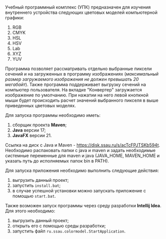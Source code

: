 Учебный программный комплекс (УПК) предназначен для изучения внутреннего устройства следующих цветовых моделей компьютерной графики:
1. RGB
2. CMYK
3. HSL
4. HSV
5. Lab
6. XYZ
7. YUV

Программа позволяет рассматривать отдельно выбранные пиксели сечений и на загруженных в программу изображениях (*максимальный размер загружаемого изображения не должен превышать 20 мегабайт*). Также программа поддерживает выгрузку сечений на компьютер пользователя. 
На вкладке "Конвертер" загружается изображение по умолчанию. При нажатии на него левой кнопкной мыши будет происходить расчет значений выбранного пикселя в выше приведенных цветовых моделях.

Для запуска программы необходимо иметь:  
1. сборщик проекта **Maven**;
2. **Java** версии 17;
3. **JavaFX** версии 21.

Ссылка на диск с Java и Maven - https://disk.ssau.ru/s/acTcFPJTSKb594t. Необходимо распаковать папки с java и maven и задать необходимые системные переменные для maven и java (JAVA_HOME, MAVEN_HOME и указать путь до исполняемых папок bin в PATH).

Для запуска приложения необходимо выполнить следующие действия:
1. выгрузить данный проект;
1. запустить ```install.bat```;
2. в случае успешной установки можно запускать приложение с помощью ```start.bat```.

Также возможен запуск программы через среду разработки **Intellij Idea**. Для этого необходимо:
1. выгрузить данный проект;
2. открыть его с помощью среды разработки;
3. запустить файл ```ru.ssau.colormodel.StartApplication```.
